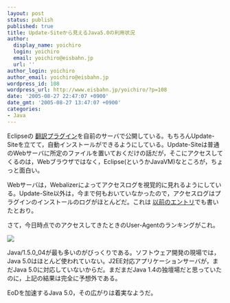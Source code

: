 ```yaml
---
layout: post
status: publish
published: true
title: Update-Siteから見えるJava5.0の利用状況
author:
  display_name: yoichiro
  login: yoichiro
  email: yoichiro@eisbahn.jp
  url: ''
author_login: yoichiro
author_email: yoichiro@eisbahn.jp
wordpress_id: 108
wordpress_url: http://www.eisbahn.jp/yoichiro/?p=108
date: '2005-08-27 22:47:07 +0900'
date_gmt: '2005-08-27 13:47:07 +0900'
categories:
- Java
---
```


Eclipseの
[翻訳プラグイン](http://yoichiro.cocolog-nifty.com/eclipse/2005/07/ver_111_09c1.html)を自前のサーバで公開している。もちろんUpdate-Siteを立てて，自動インストールができるようにしている。Update-Siteは普通のWebサーバに所定のファイルを置いておくだけの話だが，そこにアクセスしてくるのは，Webブラウザではなく，Eclipse(というかJavaVM)なところが，ちょっと面白い。

Webサーバは，Webalizerによってアクセスログを視覚的に見れるようにしている。Update-Site以外は，今まで何もおいていなかったので，アクセスログはプラグインのインストールのログがほとんどだ。これは
[以前のエントリ](http://blog.so-net.ne.jp/yoichiro/2005-08-02)でも書いたとおり。

さて，今日時点でのアクセスしてきたときのUser-Agentのランキングがこれ。

![](http://www.eisbahn.jp/yoichiro/images/1281037.gif)

Java/1.5.0_04が最も多いのがびっくりである。ソフトウェア開発の現場では，Java 5.0はほとんど使われていない。J2EE対応アプリケーションサーバが，まだJava 5.0に対応していないからだ。まだまだJava 1.4の独壇場だと思っていたのに，上記の結果は完全に予想外である。

EoDを加速するJava 5.0，その広がりは着実なようだ。
